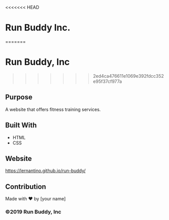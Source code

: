 <<<<<<< HEAD
# Run Buddy Inc.
=======
# Run Buddy, Inc
>>>>>>> 2ed4ca476611e1069e392fdcc352e95f37cf977a

## Purpose
A website that offers fitness training services. 

## Built With
* HTML
* CSS

## Website
https://lernantino.github.io/run-buddy/

## Contribution
Made with ❤️ by [your name]

### ©️2019 Run Buddy, Inc 
